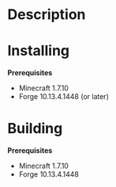 # Description


# Installing
**Prerequisites**
- Minecraft 1.7.10
- Forge 10.13.4.1448 (or later)

# Building
**Prerequisites**
- Minecraft 1.7.10
- Forge 10.13.4.1448